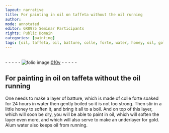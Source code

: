 ```yaml
---
layout: narrative
title: For painting in oil on taffeta without the oil running
author:
mode: annotated
editor: GR8975 Seminar Participants
rights: Public Domain
categories: [painting]
tags: [oil, taffeta, oil, batture, colle, forte, water, honey, oil, gold, Alum, water, oil]
---
```


 <br/>- - - - - <a href="http://gallica.bnf.fr/ark:/12148/btv1b10500001g/f26.image"><img src="../assets/photo-icon.png" alt="folio image: " style="display:inline-block; margin-bottom:-3px;"/>010v</a> - - - - - <br/> 
## For painting in <span class="material">oil</span> on <span class="material">taffeta</span> without the <span class="material">oil</span> running

 
 <span class="activity"></span> One needs to make a layer of <span class="material"><span class="foreign">batture</span></span>, which is made of <span class="material"><span class="foreign">colle forte</span></span> soaked for <span class="time">24 hours</span> in <span class="material">water</span> then gently boiled so it is not too strong. Then stir in a little <span class="material">honey</span> to soften it, and bring it all to a boil. And on top of this layer, which will soon be dry, you will be able to paint in <span class="material">oil</span>, which will soften the layer even more, and which will also serve to make an underlayer for <span class="material">gold</span>. <span class="material">Alum water</span> also keeps <span class="material">oil</span> from running. 
 